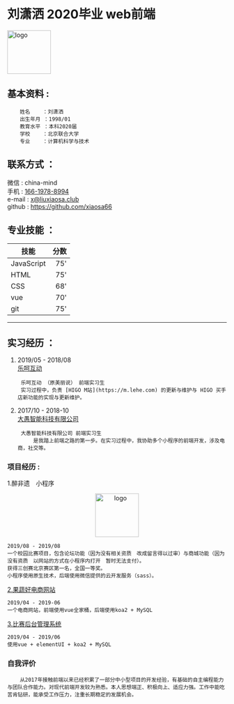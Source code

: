 # 刘潇洒 2020毕业 web前端


<p align="left">
  <img alt="logo" src="https://zuifeiyi-1258006205.cos.ap-beijing.myqcloud.com/IMG_5926.JPG" width="100" max-width="100%">
</p>

## 基本资料 : 
        姓名    ：刘潇洒
        出生年月 ：1998/01
        教育水平 ：本科2020届
        学校    ：北京联合大学
        专业    ：计算机科学与技术


## 联系方式 ：
微信   : china-mind  
手机    : [166-1978-8994](tel:166-1978-8994)  
e-mail : [x@liuxiaosa.club](mailto:x@liuxiaosa.club)  
github : https://github.com/xiaosa66

## 专业技能 ：
| 技能        | 分数    |
| --------   | -----:  |
| JavaScript     | 75' |
| HTML        |   75'  |
| CSS        |    68'  |
| vue        |    70'  |
| git        |    75'  |



---
## 实习经历 ：
    
1. 2019/05 - 2018/08  
[乐呵互动](https://m.lehe.com)

        乐呵互动 （原美丽说） 前端实习生
        实习过程中，负责 [HIGO M站](https://m.lehe.com) 的更新与维护与 HIGO 买手店新功能的实现与更新维护。



2. 2017/10 - 2018-10  
   [大愚智能科技有限公司](https://www.dayukeji.xin/#/join)

        大愚智能科技有限公司 前端实习生 
            是我踏上前端之路的第一步。在实习过程中，我协助多个小程序的前端开发，涉及电商，社交等。
    
### 项目经历 :

1.醉非遗　小程序
<p align="center">
  <img alt="logo" src="https://zuifeiyi-1258006205.cos.ap-beijing.myqcloud.com/IMG_5918.JPG" width="100" max-width="100%">
</p>

    2019/08 - 2019/08
    一个校园比赛项目，包含论坛功能（因为没有相关资质　改成留言得以过审）与商城功能（因为没有资质　以网站的方式在小程序内打开　暂时无法支付）。
    获得三创赛北京赛区第一名，全国一等奖。
    小程序使用原生技术，后端使用微信提供的云开发服务（sass）。
    




[2.果蔬好电商网站](https://github.com/xiaosa66/guoshuhao)

    2019/04 - 2019-06
    一个电商网站，前端使用vue全家桶，后端使用koa2 + MySQL


[3.比赛后台管理系统](https://github.com/xiaosa66/compManage)

    2019/04 - 2019/06
    使用vue + elementUI + koa2 + MySQL

   
### 自我评价
    
        从2017年接触前端以来已经积累了一部分中小型项目的开发经验，有基础的自主编程能力与团队合作能力。对现代前端开发较为熟悉。本人思想端正、积极向上、适应力强。工作中能吃苦肯钻研，能承受工作压力，注重长期稳定的发展机会。
